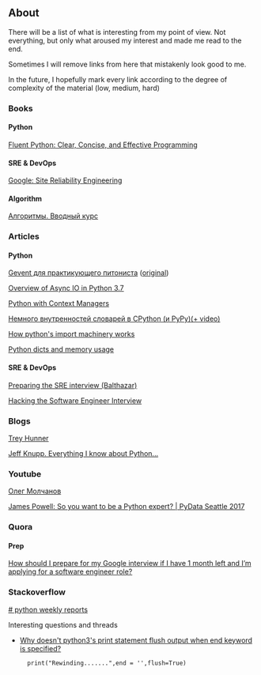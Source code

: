 ## About

There will be a list of what is interesting from my point of view. 
Not everything, but only what aroused my interest and made me read to the end. 

Sometimes I will remove links from here that mistakenly look good to me.

In the future, I hopefully mark every link according to the degree of complexity of the material (low, medium, hard)


### Books

#### Python

[Fluent Python: Clear, Concise, and Effective Programming](https://www.amazon.com/Fluent-Python-Concise-Effective-Programming/dp/1491946008)

#### SRE & DevOps

[Google: Site Reliability Engineering](https://landing.google.com/sre/sre-book/toc/index.html)

#### Algorithm

[Алгоритмы. Вводный курс](https://www.ozon.ru/context/detail/id/24903185)



### Articles

#### Python

[Gevent для практикующего питониста](https://vovkd.github.io/gevent-tutorial)
([original](http://sdiehl.github.io/gevent-tutorial/))

[Overview of Async IO in Python 3.7](https://stackabuse.com/overview-of-async-io-in-python-3-7/)

[Python with Context Managers](https://jeffknupp.com/blog/2016/03/07/python-with-context-managers/) 

[Немного внутренностей словарей в CPython (и PyPy)(+ video)](https://habr.com/ru/post/432996)

[How python's import machinery works](https://manikos.github.io/how-pythons-import-machinery-works)

[Python dicts and memory usage](https://lerner.co.il/2019/05/12/python-dicts-and-memory-usage)

#### SRE & DevOps

[Preparing the SRE interview (Balthazar)](https://blog.balthazar-rouberol.com/preparing-the-sre-interview)

[Hacking the Software Engineer Interview](https://puncsky.com/hacking-the-software-engineer-interview)




### Blogs

[Trey Hunner](https://treyhunner.com/talks/)

[Jeff Knupp. Everything I know about Python...](https://jeffknupp.com/blog)



### Youtube

[Олег Молчанов](https://www.youtube.com/user/zaemiel)

[James Powell: So you want to be a Python expert? | PyData Seattle 2017](https://www.youtube.com/watch?v=cKPlPJyQrt4)



### Quora

#### Prep
[How should I prepare for my Google interview if I have 1 month left and I’m applying for a software engineer role?](https://www.quora.com/How-should-I-prepare-for-my-Google-interview-if-I-have-1-month-left-and-I%E2%80%99m-applying-for-a-software-engineer-role)



### Stackoverflow

[# python weekly reports](http://python-weekly.blogspot.com/)

Interesting questions and threads


* [Why doesn't python3's print statement flush output when end keyword is specified?](https://stackoverflow.com/questions/49081942/why-doesnt-python3s-print-statement-flush-output-when-end-keyword-is-specified)


        print("Rewinding.......",end = '',flush=True)
